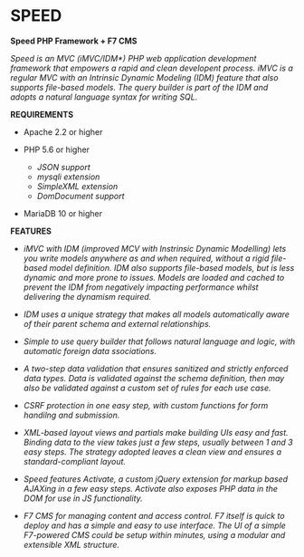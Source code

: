 # SPEED
**Speed PHP Framework + F7 CMS**

_Speed is an MVC (iMVC/IDM*) PHP web application development framework that empowers a rapid and clean developent process.
iMVC is a regular MVC with an Intrinsic Dynamic Modeling (IDM) feature that also supports file-based models.
The query builder is part of the IDM and adopts a natural language syntax for writing SQL._

**REQUIREMENTS**

-  Apache 2.2 or higher

-  PHP 5.6 or higher
   - _JSON support_
   - _mysqli extension_
   - _SimpleXML extension_
   - _DomDocument support_
   
-  MariaDB 10 or higher

**FEATURES**

-  _iMVC with IDM (improved MCV with Instrinsic Dynamic Modelling) lets you write models anywhere as and when required, without a
   rigid file-based model definition. IDM also supports file-based models, but is less dynamic and more prone to issues.
   Models are loaded and cached to prevent the IDM from negatively impacting performance whilst delivering the dynamism required._ 

-  _IDM uses a unique strategy that makes all models automatically aware of their parent schema and external relationships._

-  _Simple to use query builder that follows natural language and logic, with automatic foreign data ssociations._

-  _A two-step data validation that ensures sanitized and strictly enforced data types. Data is validated against the schema
   definition, then may also be validated against a custom set of rules for each use case._ 

-  _CSRF protection in one easy step, with custom functions for form handilng and submission._

-  _XML-based layout views and partials make building UIs easy and fast. Binding data to the view takes just a few steps,
   usually between 1 and 3 easy steps. The strategy adopted leaves a clean view and ensures a standard-compliant layout._ 

-  _Speed features Activate, a custom jQuery extension for markup based AJAXing in a few easy steps. Activate also exposes
   PHP data in the DOM for use in JS functionality._

-  _F7 CMS for managing content and access control. F7 itself is quick to deploy and has a simple and easy to use interface.
   The UI of a simple F7-powered CMS could be setup within minutes, using a modular and extensible XML structure._ 
